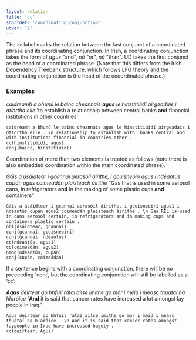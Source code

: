 ```yaml
---
layout: relation
title: 'cc'
shortdef: 'coordinating conjunction'
udver: '2'
---
```


The `cc` label marks the relation between the last conjunct of a coordinated phrase and its coordinating conjunction. In Irish, a coordinating conjunction takes the form of _agus_ "and", _nó_ "or", _ná_ "than".
UD takes the first conjunct as the head of a coordinated phrase.
(Note that this differs from the Irish Dependency Treebank structure, which follows LFG theory and the coordinating conjunction is the head of the cooordinated phrase.)

### Examples

_caidreamh a bhunú le bainc cheannais <b>agus</b> le hinstitiúidí airgeadais i dtíortha eile_ 
'to establish a relationship between central banks <b>and</b> financial institutions in other countries'

~~~ sdparse
caidreamh a bhunú le bainc cheannais agus le hinstitiúidí airgeadais i dtíortha eile . \n relationship to establish with  banks central and with institutions financial in countries other .
cc(hinstitiúidí, agus)
conj(bainc, hinstitiúidí)
~~~


Coordination of more than two elements is treated as follows (note there is also embedded coordination within the main coordinated phrase).

_Gáis a úsáidtear i gcannaí aerasóil áirithe, i gcuisneoirí agus i ndéantús cupán agus coimeádán plaisteach áirithe_ 
"Gas that is used in some aerosol cans, in refrigerators <b>and</b> in the making of some plastic cups <b>and</b> containers"

~~~ sdparse
Gáis a úsáidtear i gcannaí aerasóil áirithe, i gcuisneoirí agus1 i ndéantús cupán agus2 coimeádán plaisteach áirithe . \n Gas REL is-used in cans aerosol certain, in refrigerators and in making cups and containers plastic certain .
obl(úsáidtear, gcannaí)
conj(gcannaí, gcuisneoirí)
conj(gcannaí, ndéantús)
cc(ndéantús, agus1)
cc(coimeádán, agus2)
nmod(ndéantús, cupán)
conj(cupán, coimeádán)
~~~

If a sentence begins with a coordinating conjunction, there will be no preceeding 'conj', but the coordinating conjunction will still be labelled as a ‘cc’. 

_<b>Agus</b> deirtear go bhfuil rátaí ailse imithe go mór i méid i measc thuataí na hIaráice_
'<b>And</b> it is said that cancer rates have increased a lot amongst lay people in Iraq.'

~~~ sdparse
Agus deirtear go bhfuil rátaí ailse imithe go mór i méid i measc thuataí na hIaráice . \n And it-is-said that cancer rates amongst laypeople in Iraq have increased hugely .
cc(deirtear, Agus)
~~~
